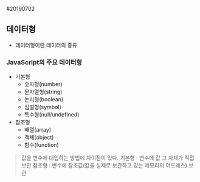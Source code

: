 #20190702

## 데이터형
- 데이터형이란 데이터의 종류

### JavaScript의 주요 데이터형
- 기본형
  * 숫자형(number)
  * 문자열형(string)
  * 논리형(boolean)
  * 심벌형(symbol)
  * 특수형(null/undefined)
- 참조형
  * 배열(array)
  * 객체(object)
  * 함수(function)

> 값을 변수에 대입하는 방법에 차이점이 있다.
> 기본형 : 변수에 값 그 자체가 직접보관
> 참조형 : 변수에 참조값(값을 실제로 보관하고 있는 메모리의 어드레스) 보관


